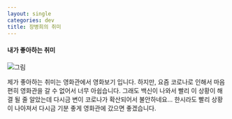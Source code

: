 ```yaml
---
layout: single
categories: dev
title: 장병희의 취미
---
```


#### 내가 좋아하는 취미

![그림](https://github.com/jangByeongHui/Team4.github.io/blob/Jang/images/Theater.jpg)

제가 좋아하는 취미는 영화관에서 영화보기 입니다. 하지만, 요즘 코로나로 인해서 마음 편히 영화관을 갈 수 없어서 너무 아쉽습니다.
그래도 백신이 나와서 빨리 이 상황이 해결 될 줄 알았는데 다시금 변이 코로나가 확산되어서 불안하네요...
한시라도 빨리 상황이 나아져서 다시금 기분 좋게 영화관에 갔으면 좋겠습니다.

